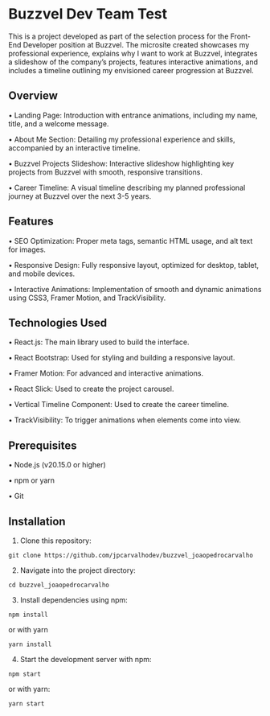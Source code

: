 # Buzzvel Dev Team Test

This is a project developed as part of the selection process for the Front-End Developer position at Buzzvel. The microsite created showcases my professional experience, explains why I want to work at Buzzvel, integrates a slideshow of the company’s projects, features interactive animations, and includes a timeline outlining my envisioned career progression at Buzzvel.

## Overview

•	Landing Page: Introduction with entrance animations, including my name, title, and a welcome message.

•	About Me Section: Detailing my professional experience and skills, accompanied by an interactive timeline.

•	Buzzvel Projects Slideshow: Interactive slideshow highlighting key projects from Buzzvel with smooth, responsive transitions.

•	Career Timeline: A visual timeline describing my planned professional journey at Buzzvel over the next 3-5 years.

## Features

•	SEO Optimization: Proper meta tags, semantic HTML usage, and alt text for images.

•	Responsive Design: Fully responsive layout, optimized for desktop, tablet, and mobile devices.

•	Interactive Animations: Implementation of smooth and dynamic animations using CSS3, Framer Motion, and TrackVisibility.

## Technologies Used

•	React.js: The main library used to build the interface.

•	React Bootstrap: Used for styling and building a responsive layout.

•	Framer Motion: For advanced and interactive animations.

•	React Slick: Used to create the project carousel.

•	Vertical Timeline Component: Used to create the career timeline.

•	TrackVisibility: To trigger animations when elements come into view.

## Prerequisites

• Node.js (v20.15.0 or higher)

• npm or yarn

• Git

## Installation

1. Clone this repository:
 
```
git clone https://github.com/jpcarvalhodev/buzzvel_joaopedrocarvalho
```

2. Navigate into the project directory:

```
cd buzzvel_joaopedrocarvalho
```

3. Install dependencies using npm:

```
npm install
```

 or with yarn

```
yarn install
```

4. Start the development server with npm:

```
npm start
```

 or with yarn:

```
yarn start
```
